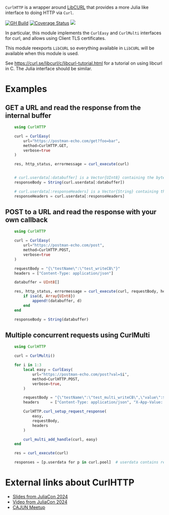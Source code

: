 `CurlHTTP` is a wrapper around [LibCURL](https://github.com/JuliaWeb/LibCURL.jl) that provides a more Julia like interface to doing HTTP via `Curl`.

[![GH Build](https://github.com/bluesmoon/CurlHTTP.jl/workflows/CI/badge.svg)](https://github.com/bluesmoon/CurlHTTP.jl/actions/workflows/CI.yml?query=branch%3Amain)
[![Coverage Status](https://coveralls.io/repos/github/bluesmoon/CurlHTTP.jl/badge.svg?branch=)](https://coveralls.io/github/bluesmoon/CurlHTTP.jl?branch=)
[![](https://img.shields.io/badge/docs-dev-blue.svg)](https://bluesmoon.github.io/CurlHTTP.jl/)

In particular, this module implements the `CurlEasy` and `CurlMulti` interfaces for curl, and allows using Client TLS certificates.

This module reexports `LibCURL` so everything available in `LibCURL` will be available when this module is used.

See https://curl.se/libcurl/c/libcurl-tutorial.html for a tutorial on using libcurl in C. The Julia interface should be similar.

# Examples

## GET a URL and read the response from the internal buffer
```julia
    using CurlHTTP

    curl = CurlEasy(
        url="https://postman-echo.com/get?foo=bar",
        method=CurlHTTP.GET,
        verbose=true
    )

    res, http_status, errormessage = curl_execute(curl)


    # curl.userdata[:databuffer] is a Vector{UInt8} containing the bytes of the response
    responseBody = String(curl.userdata[:databuffer])

    # curl.userdata[:responseHeaders] is a Vector{String} containing the response headers
    responseHeaders = curl.userdata[:responseHeaders]
```


## POST to a URL and read the response with your own callback
```julia
    using CurlHTTP

    curl = CurlEasy(
        url="https://postman-echo.com/post",
        method=CurlHTTP.POST,
        verbose=true
    )

    requestBody = "{\"testName\":\"test_writeCB\"}"
    headers = ["Content-Type: application/json"]

    databuffer = UInt8[]

    res, http_status, errormessage = curl_execute(curl, requestBody, headers) do d
        if isa(d, Array{UInt8})
            append!(databuffer, d)
        end
    end

    responseBody = String(databuffer)
```

## Multiple concurrent requests using CurlMulti
```julia
    using CurlHTTP

    curl = CurlMulti()

    for i in 1:3
        local easy = CurlEasy(
            url="https://postman-echo.com/post?val=$i",
            method=CurlHTTP.POST,
            verbose=true,
        )

        requestBody = "{\"testName\":\"test_multi_writeCB\",\"value\":$i}"
        headers     = ["Content-Type: application/json", "X-App-Value: $(i*5)"]

        CurlHTTP.curl_setup_request_response(
            easy,
            requestBody,
            headers
        )

        curl_multi_add_handle(curl, easy)
    end

    res = curl_execute(curl)

    responses = [p.userdata for p in curl.pool]  # userdata contains response data, status code and error message
```

# External links about CurlHTTP

* [Slides from JuliaCon 2024](https://speakerdeck.com/bluesmoon/curling-with-julia)
* [Video from JuliaCon 2024](https://www.youtube.com/watch?v=x9_qyfZ9PfA)
* [CAJUN Meetup](https://www.meetup.com/julia-cajun/events/299775540/)
